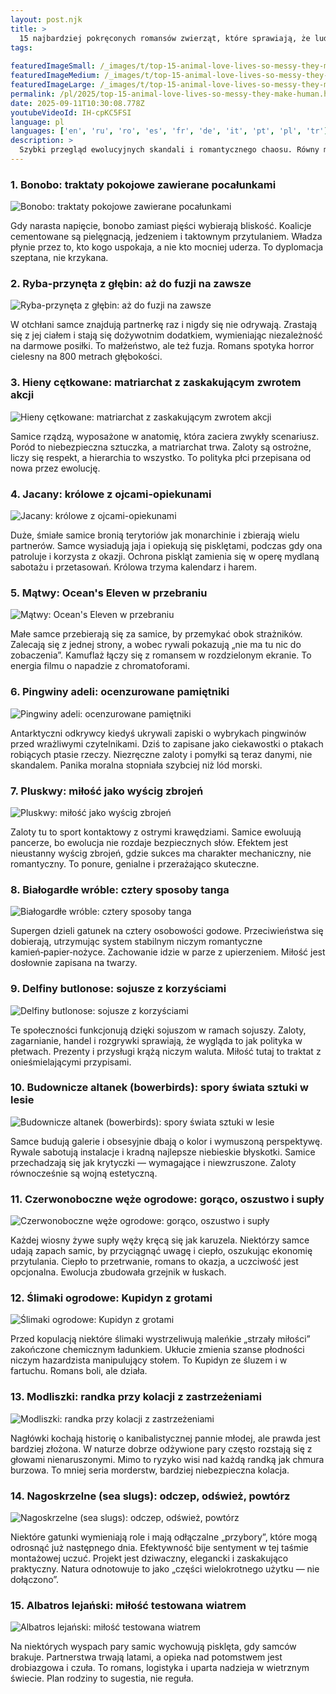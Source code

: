 ```yaml
---
layout: post.njk
title: >
  15 najbardziej pokręconych romansów zwierząt, które sprawiają, że ludzki dramat wygląda łagodnie
tags:
  
featuredImageSmall: /_images/t/top-15-animal-love-lives-so-messy-they-make-human-cover-pl-small.webp
featuredImageMedium: /_images/t/top-15-animal-love-lives-so-messy-they-make-human-cover-pl-medium.webp
featuredImageLarge: /_images/t/top-15-animal-love-lives-so-messy-they-make-human-cover-pl-large.webp
permalink: /pl/2025/top-15-animal-love-lives-so-messy-they-make-human.html
date: 2025-09-11T10:30:08.778Z
youtubeVideoId: IH-cpKC5FSI
language: pl
languages: ['en', 'ru', 'ro', 'es', 'fr', 'de', 'it', 'pt', 'pl', 'tr']
description: >
  Szybki przegląd ewolucyjnych skandali i romantycznego chaosu. Równy miks nauki, plotek i zachowań podnoszących brew — te zaloty są zabawne, przerażające i dziwnie znajome. Spodziewaj się gierek o władzę, kradzieży dzieł sztuki i sojuszy z korzyściami. Przygotuj się na przemyślenie, co w naturze znaczy „normalne”.
---
```


### 1. Bonobo: traktaty pokojowe zawierane pocałunkami

![Bonobo: traktaty pokojowe zawierane pocałunkami](/_images/5/51c4fc194cfdf5f8e53bc88e80f564ec-medium.webp)

Gdy narasta napięcie, bonobo zamiast pięści wybierają bliskość. Koalicje cementowane są pielęgnacją, jedzeniem i taktownym przytulaniem. Władza płynie przez to, kto kogo uspokaja, a nie kto mocniej uderza. To dyplomacja szeptana, nie krzykana.

### 2. Ryba-przynęta z głębin: aż do fuzji na zawsze

![Ryba-przynęta z głębin: aż do fuzji na zawsze](/_images/d/d586b795cc48bf3ee9d55c3720b05434-medium.webp)

W otchłani samce znajdują partnerkę raz i nigdy się nie odrywają. Zrastają się z jej ciałem i stają się dożywotnim dodatkiem, wymieniając niezależność na darmowe posiłki. To małżeństwo, ale też fuzja. Romans spotyka horror cielesny na 800 metrach głębokości.

### 3. Hieny cętkowane: matriarchat z zaskakującym zwrotem akcji

![Hieny cętkowane: matriarchat z zaskakującym zwrotem akcji](/_images/c/ccd8c4809b4c99305f7b940c2f6fd5f7-medium.webp)

Samice rządzą, wyposażone w anatomię, która zaciera zwykły scenariusz. Poród to niebezpieczna sztuczka, a matriarchat trwa. Zaloty są ostrożne, liczy się respekt, a hierarchia to wszystko. To polityka płci przepisana od nowa przez ewolucję.

### 4. Jacany: królowe z ojcami-opiekunami

![Jacany: królowe z ojcami-opiekunami](/_images/b/b73c0f79fdfa71ea32b1b0a586b69b2b-medium.webp)

Duże, śmiałe samice bronią terytoriów jak monarchinie i zbierają wielu partnerów. Samce wysiadują jaja i opiekują się pisklętami, podczas gdy ona patroluje i korzysta z okazji. Ochrona piskląt zamienia się w operę mydlaną sabotażu i przetasowań. Królowa trzyma kalendarz i harem.

### 5. Mątwy: Ocean's Eleven w przebraniu

![Mątwy: Ocean's Eleven w przebraniu](/_images/a/a7acc7131d31ade33b279611106f74ff-medium.webp)

Małe samce przebierają się za samice, by przemykać obok strażników. Zalecają się z jednej strony, a wobec rywali pokazują „nie ma tu nic do zobaczenia”. Kamuflaż łączy się z romansem w rozdzielonym ekranie. To energia filmu o napadzie z chromatoforami.

### 6. Pingwiny adeli: ocenzurowane pamiętniki

![Pingwiny adeli: ocenzurowane pamiętniki](/_images/5/5a87126ab4179c2a8a394d1594caa2a8-medium.webp)

Antarktyczni odkrywcy kiedyś ukrywali zapiski o wybrykach pingwinów przed wrażliwymi czytelnikami. Dziś to zapisane jako ciekawostki o ptakach robiących ptasie rzeczy. Niezręczne zaloty i pomyłki są teraz danymi, nie skandalem. Panika moralna stopniała szybciej niż lód morski.

### 7. Pluskwy: miłość jako wyścig zbrojeń

![Pluskwy: miłość jako wyścig zbrojeń](/_images/a/a97649981240eab29e28d9254c622534-medium.webp)

Zaloty tu to sport kontaktowy z ostrymi krawędziami. Samice ewoluują pancerze, bo ewolucja nie rozdaje bezpiecznych słów. Efektem jest nieustanny wyścig zbrojeń, gdzie sukces ma charakter mechaniczny, nie romantyczny. To ponure, genialne i przerażająco skuteczne.

### 8. Białogardłe wróble: cztery sposoby tanga

![Białogardłe wróble: cztery sposoby tanga](/_images/9/93d841e22095a6e6a0b9eadc4eaffb19-medium.webp)

Supergen dzieli gatunek na cztery osobowości godowe. Przeciwieństwa się dobierają, utrzymując system stabilnym niczym romantyczne kamień‑papier‑nożyce. Zachowanie idzie w parze z upierzeniem. Miłość jest dosłownie zapisana na twarzy.

### 9. Delfiny butlonose: sojusze z korzyściami

![Delfiny butlonose: sojusze z korzyściami](/_images/a/a41e6de36bf671b8a8fe73277acb9dfc-medium.webp)

Te społeczności funkcjonują dzięki sojuszom w ramach sojuszy. Zaloty, zagarnianie, handel i rozgrywki sprawiają, że wygląda to jak polityka w płetwach. Prezenty i przysługi krążą niczym waluta. Miłość tutaj to traktat z onieśmielającymi przypisami.

### 10. Budownicze altanek (bowerbirds): spory świata sztuki w lesie

![Budownicze altanek (bowerbirds): spory świata sztuki w lesie](/_images/8/837f80a497717e612f2c48e4ffdfec0b-medium.webp)

Samce budują galerie i obsesyjnie dbają o kolor i wymuszoną perspektywę. Rywale sabotują instalacje i kradną najlepsze niebieskie błyskotki. Samice przechadzają się jak krytyczki — wymagające i niewzruszone. Zaloty równocześnie są wojną estetyczną.

### 11. Czerwonoboczne węże ogrodowe: gorąco, oszustwo i supły

![Czerwonoboczne węże ogrodowe: gorąco, oszustwo i supły](/_images/a/a30a40c558eadf3fe74defb17c381b2c-medium.webp)

Każdej wiosny żywe supły węży kręcą się jak karuzela. Niektórzy samce udają zapach samic, by przyciągnąć uwagę i ciepło, oszukując ekonomię przytulania. Ciepło to przetrwanie, romans to okazja, a uczciwość jest opcjonalna. Ewolucja zbudowała grzejnik w łuskach.

### 12. Ślimaki ogrodowe: Kupidyn z grotami

![Ślimaki ogrodowe: Kupidyn z grotami](/_images/e/e08198bf13fc9f2854b4296c9609c2d1-medium.webp)

Przed kopulacją niektóre ślimaki wystrzeliwują maleńkie „strzały miłości” zakończone chemicznym ładunkiem. Ukłucie zmienia szanse płodności niczym hazardzista manipulujący stołem. To Kupidyn ze śluzem i w fartuchu. Romans boli, ale działa.

### 13. Modliszki: randka przy kolacji z zastrzeżeniami

![Modliszki: randka przy kolacji z zastrzeżeniami](/_images/2/283fd17f057d6126b32c2d5e9aa75470-medium.webp)

Nagłówki kochają historię o kanibalistycznej pannie młodej, ale prawda jest bardziej złożona. W naturze dobrze odżywione pary często rozstają się z głowami nienaruszonymi. Mimo to ryzyko wisi nad każdą randką jak chmura burzowa. To mniej seria morderstw, bardziej niebezpieczna kolacja.

### 14. Nagoskrzelne (sea slugs): odczep, odśwież, powtórz

![Nagoskrzelne (sea slugs): odczep, odśwież, powtórz](/_images/b/b953dab96f744b99bcb8cae1d594cca0-medium.webp)

Niektóre gatunki wymieniają role i mają odłączalne „przybory”, które mogą odrosnąć już następnego dnia. Efektywność bije sentyment w tej taśmie montażowej uczuć. Projekt jest dziwaczny, elegancki i zaskakująco praktyczny. Natura odnotowuje to jako „części wielokrotnego użytku — nie dołączono”.

### 15. Albatros lejański: miłość testowana wiatrem

![Albatros lejański: miłość testowana wiatrem](/_images/1/13c985746368a61a599d9c2010540e12-medium.webp)

Na niektórych wyspach pary samic wychowują pisklęta, gdy samców brakuje. Partnerstwa trwają latami, a opieka nad potomstwem jest drobiazgowa i czuła. To romans, logistyka i uparta nadzieja w wietrznym świecie. Plan rodziny to sugestia, nie reguła.

